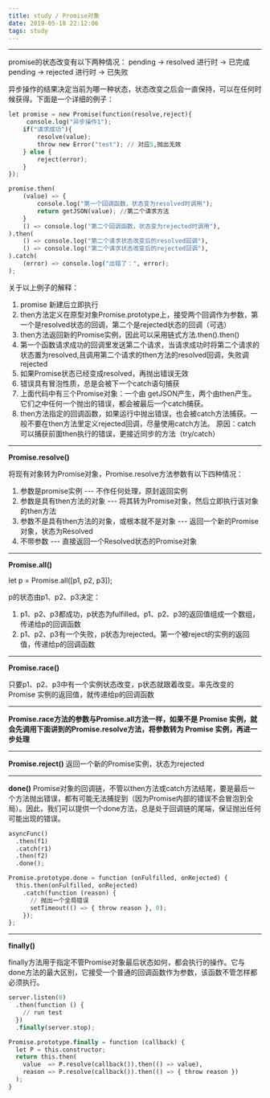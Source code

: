 ```yaml
---
title: study / Promise对象
date: 2019-05-18 22:12:06
tags: study
---
```


-------------------

promise的状态改变有以下两种情况：
 pending -> resolved       进行时  ->  已完成
 pending -> rejected       进行时  ->  已失败

异步操作的结果决定当前为哪一种状态，状态改变之后会一直保持，可以在任何时候获得。下面是一个详细的例子：

``` python
let promise = new Promise(function(resolve,reject){
	 console.log("异步操作1");
	if("请求成功"){
		resolve(value);
		throw new Error("test"); // 对应5,抛出无效
	} else {
		reject(error);
	}
});

promise.then(
	(value) => {
		console.log("第一个回调函数，状态变为resolved时调用");
		return getJSON(value); //第二个请求方法
	}
	() => console.log("第二个回调函数，状态变为rejected时调用"),
).then(
	() => console.log("第二个请求状态改变后的resolved回调"),
	() => console.log("第二个请求状态改变后的rejected回调"),
).catch(
	(error) => console.log("出错了：", error);
);
```


关于以上例子的解释：
1. promise 新建后立即执行
2. then方法定义在原型对象Promise.prototype上，接受两个回调作为参数，第一个是resolved状态的回调，第二个是rejected状态的回调（可选）
3. then方法返回新的Promise实例，因此可以采用链式方法.then().then()
4. 第一个函数请求成功的回调里发送第二个请求，当请求成功时将第二个请求的状态置为resolved,且调用第二个请求的then方法的resolved回调，失败调rejected
5. 如果Promise状态已经变成resolved，再抛出错误无效
6. 错误具有冒泡性质，总是会被下一个catch语句捕获
7. 上面代码中有三个Promise对象：一个由 getJSON产生，两个由then产生。它们之中任何一个抛出的错误，都会被最后一个catch捕获。
8. then方法指定的回调函数，如果运行中抛出错误，也会被catch方法捕获。一般不要在then方法里定义rejected回调，尽量使用catch方法。
原因：catch可以捕获前面then执行的错误，更接近同步的方法（try/catch）

-------------------

**Promise.resolve()**

 将现有对象转为Promise对象，Promise.resolve方法参数有以下四种情况：
 1. 参数是promise实例   --- 不作任何处理，原封返回实例
 2. 参数是具有then方法的对象  ---  将其转为Promise对象，然后立即执行该对象的then方法
 3. 参数不是具有then方法的对象，或根本就不是对象  --- 返回一个新的Promise对象，状态为Resolved
 4. 不带参数   ---  直接返回一个Resolved状态的Promise对象

-------------------

**Promise.all()**

let p = Promise.all([p1, p2, p3]);

p的状态由p1、p2、p3决定：
1.  p1、p2、p3都成功，p状态为fulfilled。p1、p2、p3的返回值组成一个数组，传递给p的回调函数
2.  p1、p2、p3有一个失败，p状态为rejected。第一个被reject的实例的返回值，传递给p的回调函数

-------------------

**Promise.race()**

只要p1、p2、p3中有一个实例状态改变，p状态就跟着改变。率先改变的 Promise 实例的返回值，就传递给p的回调函数

-------------------

**Promise.race方法的参数与Promise.all方法一样，如果不是 Promise 实例，就会先调用下面讲到的Promise.resolve方法，将参数转为 Promise 实例，再进一步处理**

-------------------

**Promise.reject()**
返回一个新的Promise实例，状态为rejected

-------------------

**done()**
Promise对象的回调链，不管以then方法或catch方法结尾，要是最后一个方法抛出错误，都有可能无法捕捉到（因为Promise内部的错误不会冒泡到全局）。因此，我们可以提供一个done方法，总是处于回调链的尾端，保证抛出任何可能出现的错误。

``` python
asyncFunc()
  .then(f1)
  .catch(r1)
  .then(f2)
  .done();
```

``` python
Promise.prototype.done = function (onFulfilled, onRejected) {
  this.then(onFulfilled, onRejected)
    .catch(function (reason) {
      // 抛出一个全局错误
      setTimeout(() => { throw reason }, 0);
    });
};
```

-------------------

**finally()**

finally方法用于指定不管Promise对象最后状态如何，都会执行的操作。它与done方法的最大区别，它接受一个普通的回调函数作为参数，该函数不管怎样都必须执行。

``` python
server.listen(0)
  .then(function () {
    // run test
  })
  .finally(server.stop);
```

``` python
Promise.prototype.finally = function (callback) {
  let P = this.constructor;
  return this.then(
    value  => P.resolve(callback()).then(() => value),
    reason => P.resolve(callback()).then(() => { throw reason })
  );
}
```
